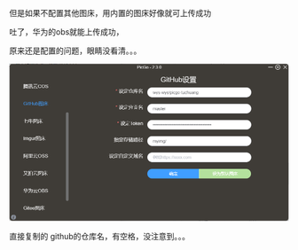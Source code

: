 但是如果不配置其他图床，用内置的图床好像就可上传成功

吐了，华为的obs就能上传成功，

原来还是配置的问题，眼睛没看清。。。

![image-20220102110541118](https://raw.githubusercontent.com/wys-wys/picgo-tuchuang/master/myimg/202201021105182.png)

直接复制的 github的仓库名，有空格，没注意到。。。